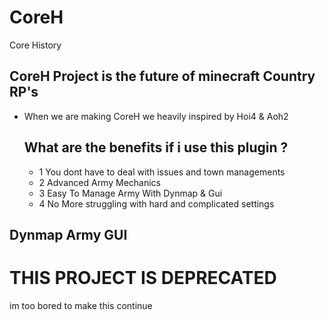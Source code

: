 # CoreH
Core History 

## CoreH Project is the future of minecraft Country RP's 

* When we are making CoreH we heavily inspired by Hoi4 & Aoh2

  ## What are the benefits if i use this plugin ?

  * 1 You dont have to deal with issues and town managements
  * 2 Advanced Army Mechanics
  * 3 Easy To Manage Army With Dynmap & Gui 
  * 4 No More struggling with hard and complicated settings

## Dynmap Army GUI

# THIS PROJECT IS DEPRECATED 
im too bored to make this continue


